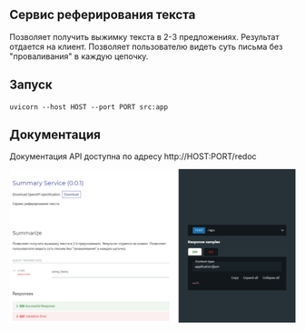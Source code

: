 ## Сервис реферирования текста

Позволяет получить выжимку текста в 2-3 предложениях. Результат отдается на клиент. Позволяет пользователю видеть суть письма без "проваливания" в каждую цепочку.

## Запуск
```
uvicorn --host HOST --port PORT src:app
```

## Документация
Документация API доступна по адресу http://HOST:PORT/redoc

![](doc.PNG)
